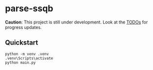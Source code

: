 # parse-ssqb

**Caution**: This project is still under development. Look at the [TODOs](./TODOs.md) for progress updates.

## Quickstart
```
python -m venv .venv
.venv\Scripts\activate
python main.py
```
